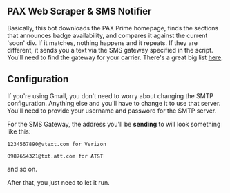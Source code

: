PAX Web Scraper & SMS Notifier
---
Basically, this bot downloads the PAX Prime homepage, finds the sections that announces badge availability, and compares it against the current 'soon' div. If it matches, nothing happens and it repeats. If they are different, it sends you a text via the SMS gateway specified in the script. You'll need to find the gateway for your carrier. There's a great big list [here](http://www.ukrainecalling.com/email-to-text.aspx).

Configuration
---
If you're using Gmail, you don't need to worry about changing the SMTP configuration. Anything else and you'll have to change it to use that server. You'll need to provide your username and password for the SMTP server.

For the SMS Gateway, the address you'll be **sending** to will look something like this:

    1234567890@vtext.com for Verizon
    
    0987654321@txt.att.com for AT&T
    
and so on.

After that, you just need to let it run.